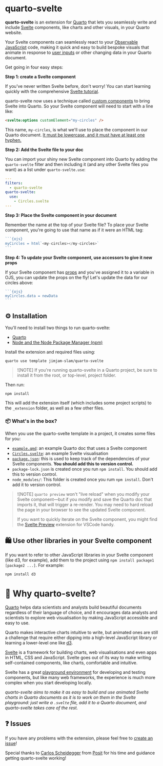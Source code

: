# quarto-svelte

**quarto-svelte** is an extension for [Quarto](https://quarto.org) that lets you seamlessly write and include [Svelte](https://svelte.dev) components, like charts and other visuals, in your Quarto website.

Your Svelte components can seamlessly react to your [Observable JavaScript](https://quarto.org/docs/interactive/ojs/) code, making it quick and easy to build bespoke visuals that animate in response to [user inputs](https://observablehq.com/documentation/inputs/overview) or other changing data in your Quarto document.

Get going in four easy steps:

**Step 1: create a Svelte component**

If you've never written Svelte before, don't worry! You can start learning quickly with the comprehensive [Svelte tutorial](https://svelte.dev/tutorial/svelte/welcome-to-svelte).

quarto-svelte now uses a technique called [custom components](https://svelte.dev/docs/svelte/custom-elements) to bring Svelte into Quarto. So your Svelte component will need to start with a line like:

```html
<svelte:options customElement="my-circles" />
```

This name, `my-circles`, is what we'll use to place the component in our Quarto document. [It must be lowercase, and it must have at least one hyphen.](https://developer.mozilla.org/en-US/docs/Web/API/Web_components/Using_custom_elements#registering_a_custom_element)

**Step 2: Add the Svelte file to your doc**

You can import your shiny new Svelte component into Quarto by adding the `quarto-svelte` filter and then including it (and any other Svelte files you want) as a list under `quarto-svelte.use`:

```yaml
---
filters:
  - quarto-svelte
quarto-svelte:
  use:
    - Circles.svelte
---
```

**Step 3: Place the Svelte component in your document**

Remember the name at the top of your Svelte file? To place your Svelte component, you're going to use that name as if it were an HTML tag:

````js
```{ojs}
myCircles = html`<my-circles></my-circles>`
```
````

**Step 4: To update your Svelte component, use accessors to give it new props**

If your Svelte component has [props](https://svelte.dev/tutorial/svelte/declaring-props) and you've assigned it to a variable in OJS, you can update the props on the fly! Let's update the data for our circles above:

````js
```{ojs}
myCircles.data = newData
```
````

## ⚙️ Installation

You'll need to install two things to run quarto-svelte:

- [Quarto](https://quarto.org)
- [Node and the Node Package Manager (npm)](https://nodejs.org)


Install the extension and required files using:

```
quarto use template jimjam-slam/quarto-svelte
```

> ![NOTE]
> If you're running quarto-svelte in a Quarto project, be sure to install it from the root, or top-level, project folder.

Then run:

```
npm install
```

This will add the extension itself (which includes some project scripts) to the `_extension` folder, as well as a few other files.

### 📦 What's in the box?

When you use the quarto-svelte template in a project, it creates some files for you:

* [`example.qmd`](./example.qmd): an example Quarto doc that uses a Svelte component
* [`Circles.svelte`](./Circles.svelte): an example Svelte visualisation
* [`package.json`](./package.json): this is used to keep track of the dependencies of your Svelte components. **You should add this to version control.**
* `package-lock.json` is created once you run `npm install`. You should add this to version control.
* `node_modules/`: This folder is created once you rum `npm install`. Don't add it to version control.

> ![NOTE]
> `quarto preview` won't "live reload" when you modify your Svelte component—but if you modify and save the Quarto doc that imports it, that will trigger a re-render. You may need to hard reload the page in your browser to see the updated Svelte component.
> 
> If you want to quickly iterate on the Svelte component, you might find the [Svelte Preview](https://marketplace.visualstudio.com/items?itemName=RafaelMartinez.svelte-preview) extension for VSCode handy.


## 🛍 Use other libraries in your Svelte component

If you want to refer to other JavaScript libraries in your Svelte component (like d3, for example), add them to the project using `npm install package1 [package2 ...]`. For example:

```
npm install d3
```

# 💭 Why quarto-svelte?

[Quarto](https://quarto.org) helps data scientists and analysts build beautiful documents regardless of their language of choice, and it encourages data analysts and scientists to explore web visualisation by making JavaScript accessible and easy to use.

Quarto makes interactive charts intuitive to write, but animated ones are still a challenge that require either dipping into a high-level JavaScript library or learning a lower-level one like [d3](https://d3js.org).

[Svelte](https://svelte.dev) is a framework for building charts, web visualisations and even apps in HTML, CSS and JavaScript. Svelte goes out of its way to make writing self-contained components, like charts, comfortable and intuitive.

Svelte has a great [playground environment](https://svelte.dev/repl) for developing and testing components, but like many web frameworks, the experience is much more complex when you start developing locally.

_quarto-svelte aims to make it as easy to build and use animated Svelte charts in Quarto documents as it is to work on them in the Svelte playground: just write a `.svelte` file, add it to a Quarto document, and quarto-svelte takes care of the rest._

## ❓ Issues

If you have any problems with the extension, please feel free to [create an issue](https://github.com/jimjam-slam/quarto-svelte)!

Special thanks to [Carlos Scheidegger](https://github.com/cscheid) from [Posit](https://posit.co) for his time and guidance getting quarto-svelte working!

